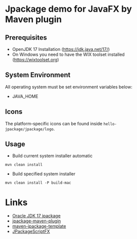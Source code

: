 # Jpackage demo for JavaFX by Maven plugin

## Prerequisites
* OpenJDK 17 Installation (https://jdk.java.net/17/)
* On Windows you need to have the WIX toolset installed (https://wixtoolset.org)

## System Environment
All operating system must be set environment variables below:
* JAVA_HOME

## Icons
The platform-specific icons can be found inside `hello-jpackage/jpackage/logo`.

## Usage

* Build current system installer automatic
```
mvn clean install
```

* Build specified system installer
```
mvn clean install -P build-mac
```

# Links
* [Oracle JDK 17 jpackage](https://docs.oracle.com/en/java/javase/17/jpackage/)
* [jpackage-maven-plugin](https://github.com/Akman/jpackage-maven-plugin)
* [maven-jpackage-template](https://github.com/wiverson/maven-jpackage-template)
* [JPackageScriptFX](https://github.com/dlemmermann/JPackageScriptFX)


